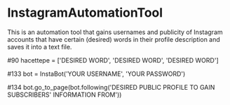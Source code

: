 # InstagramAutomationTool

This is an automation tool that gains usernames and publicity of Instagram accounts that have certain (desired) words in their profile description and saves it into a text file.

#90 hacettepe = ['DESIRED WORD', 'DESIRED WORD', 'DESIRED WORD']

#133 bot = InstaBot('YOUR USERNAME', 'YOUR PASSWORD')

#134 bot.go_to_page(bot.following('DESIRED PUBLIC PROFILE TO GAIN SUBSCRIBERS' INFORMATION FROM'))
